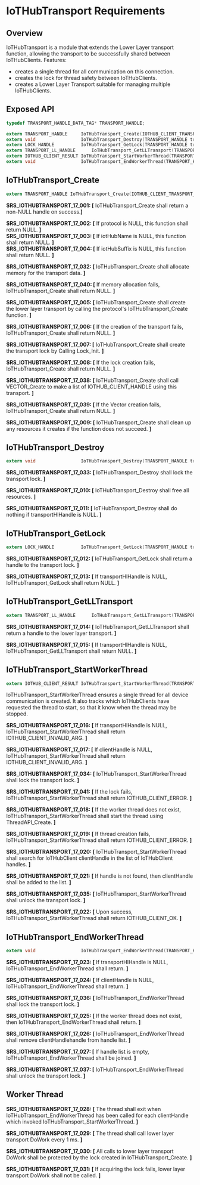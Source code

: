 # IoTHubTransport Requirements

## Overview

IoTHubTransport is a module that extends the Lower Layer transport function, allowing the transport to be successfully shared between IoTHubClients.  Features:
  - creates a single thread for all communication on this connection.
  - creates the lock for thread safety between IoTHubClients.
  - creates a Lower Layer Transport suitable for managing multiple IoTHubClients.
  
## Exposed API

```c
typedef TRANSPORT_HANDLE_DATA_TAG* TRANSPORT_HANDLE;

extern TRANSPORT_HANDLE		IoTHubTransport_Create(IOTHUB_CLIENT_TRANSPORT_PROVIDER protocol, const char* iotHubName, const char* iotHubSuffix);
extern void					IoTHubTransport_Destroy(TRANSPORT_HANDLE transportHlHandle);
extern LOCK_HANDLE			IoTHubTransport_GetLock(TRANSPORT_HANDLE transportHlHandle);
extern TRANSPORT_LL_HANDLE		IoTHubTransport_GetLLTransport(TRANSPORT_HANDLE transportHlHandle);
extern IOTHUB_CLIENT_RESULT IoTHubTransport_StartWorkerThread(TRANSPORT_HANDLE transportHlHandle, IOTHUB_CLIENT_HANDLE clientHandle);
extern void					IoTHubTransport_EndWorkerThread(TRANSPORT_HANDLE transportHlHandle, IOTHUB_CLIENT_HANDLE clientHandle);
```

## IoTHubTransport_Create
```c
extern TRANSPORT_HANDLE IoTHubTransport_Create(IOTHUB_CLIENT_TRANSPORT_PROVIDER protocol, const char* iotHubName, const char* iotHubSuffix);
```

**SRS_IOTHUBTRANSPORT_17_001: [** IoTHubTransport_Create shall return a non-NULL handle on success.**]**

**SRS_IOTHUBTRANSPORT_17_002: [** If protocol is NULL, this function shall return NULL. **]**   
**SRS_IOTHUBTRANSPORT_17_003: [** If iotHubName is NULL, this function shall return NULL. **]**   
**SRS_IOTHUBTRANSPORT_17_004: [** If iotHubSuffix is NULL, this function shall return NULL. **]**   

**SRS_IOTHUBTRANSPORT_17_032: [** IoTHubTransport_Create shall allocate memory for the transport data. **]**

**SRS_IOTHUBTRANSPORT_17_040: [** If memory allocation fails, IoTHubTransport_Create shall return NULL. **]**

**SRS_IOTHUBTRANSPORT_17_005: [** IoTHubTransport_Create shall create the lower layer transport by calling the protocol's IoTHubTransport_Create function. **]**

**SRS_IOTHUBTRANSPORT_17_006: [** If the creation of the transport fails, IoTHubTransport_Create shall return NULL. **]**

**SRS_IOTHUBTRANSPORT_17_007: [** IoTHubTransport_Create shall create the transport lock by Calling Lock_Init. **]**

**SRS_IOTHUBTRANSPORT_17_008: [** If the lock creation fails, IoTHubTransport_Create shall return NULL. **]**

**SRS_IOTHUBTRANSPORT_17_038: [** IoTHubTransport_Create shall call VECTOR_Create to make a list of IOTHUB_CLIENT_HANDLE using this transport. **]**

**SRS_IOTHUBTRANSPORT_17_039: [** If the Vector creation fails, IoTHubTransport_Create shall return NULL. **]**

**SRS_IOTHUBTRANSPORT_17_009: [** IoTHubTransport_Create shall clean up any resources it creates if the function does not succeed. **]**


## IoTHubTransport_Destroy
```c
extern void					IoTHubTransport_Destroy(TRANSPORT_HANDLE transportHlHandle);
```

**SRS_IOTHUBTRANSPORT_17_033: [** IoTHubTransport_Destroy shall lock the transport lock. **]**

**SRS_IOTHUBTRANSPORT_17_010: [** IoTHubTransport_Destroy shall free all resources. **]**

**SRS_IOTHUBTRANSPORT_17_011: [** IoTHubTransport_Destroy shall do nothing if transportHlHandle is NULL. **]**

## IoTHubTransport_GetLock
```c
extern LOCK_HANDLE			IoTHubTransport_GetLock(TRANSPORT_HANDLE transportHlHandle);
```

**SRS_IOTHUBTRANSPORT_17_012: [** IoTHubTransport_GetLock shall return a handle to the transport lock. **]**

**SRS_IOTHUBTRANSPORT_17_013: [** If transportHlHandle is NULL, IoTHubTransport_GetLock shall return NULL. **]**

## IoTHubTransport_GetLLTransport
```c
extern TRANSPORT_LL_HANDLE		IoTHubTransport_GetLLTransport(TRANSPORT_HANDLE transportHlHandle);
```

**SRS_IOTHUBTRANSPORT_17_014: [** IoTHubTransport_GetLLTransport shall return a handle to the lower layer transport. **]**

**SRS_IOTHUBTRANSPORT_17_015: [** If transportHlHandle is NULL, IoTHubTransport_GetLLTransport shall return NULL. **]**

## IoTHubTransport_StartWorkerThread
```c
extern IOTHUB_CLIENT_RESULT IoTHubTransport_StartWorkerThread(TRANSPORT_HANDLE transportHlHandle, IOTHUB_CLIENT_HANDLE clientHandle);
```

IoTHubTransport_StartWorkerThread ensures a single thread for all device communication is created.  It also tracks which IoTHubClients have requested the thread to start, so that it know when the thread may be stopped.

**SRS_IOTHUBTRANSPORT_17_016: [** If transportHlHandle is NULL, IoTHubTransport_StartWorkerThread shall return IOTHUB_CLIENT_INVALID_ARG. **]**

**SRS_IOTHUBTRANSPORT_17_017: [** If clientHandle is NULL, IoTHubTransport_StartWorkerThread shall return IOTHUB_CLIENT_INVALID_ARG. **]**

**SRS_IOTHUBTRANSPORT_17_034: [** IoTHubTransport_StartWorkerThread shall lock the transport lock. **]**

**SRS_IOTHUBTRANSPORT_17_041: [** If the lock fails, IoTHubTransport_StartWorkerThread shall return IOTHUB_CLIENT_ERROR. **]**

**SRS_IOTHUBTRANSPORT_17_018: [** If the worker thread does not exist, IoTHubTransport_StartWorkerThread shall start the thread using ThreadAPI_Create. **]**

**SRS_IOTHUBTRANSPORT_17_019: [** If thread creation fails, IoTHubTransport_StartWorkerThread shall return IOTHUB_CLIENT_ERROR. **]**

**SRS_IOTHUBTRANSPORT_17_020: [** IoTHubTransport_StartWorkerThread shall search for IoTHubClient clientHandle in the list of IoTHubClient handles. **]**

**SRS_IOTHUBTRANSPORT_17_021: [** If handle is not found, then clientHandle shall be added to the list.  **]**

**SRS_IOTHUBTRANSPORT_17_035: [** IoTHubTransport_StartWorkerThread shall unlock the transport lock. **]**

**SRS_IOTHUBTRANSPORT_17_022: [** Upon success, IoTHubTransport_StartWorkerThread shall return IOTHUB_CLIENT_OK. **]**

## IoTHubTransport_EndWorkerThread
```c
extern void					IoTHubTransport_EndWorkerThread(TRANSPORT_HANDLE transportHlHandle, IOTHUB_CLIENT_HANDLE clientHandle);
```

**SRS_IOTHUBTRANSPORT_17_023: [** If transportHlHandle is NULL, IoTHubTransport_EndWorkerThread shall return. **]**

**SRS_IOTHUBTRANSPORT_17_024: [** If clientHandle is NULL, IoTHubTransport_EndWorkerThread shall return. **]**

**SRS_IOTHUBTRANSPORT_17_036: [** IoTHubTransport_EndWorkerThread shall lock the transport lock. **]**

**SRS_IOTHUBTRANSPORT_17_025: [** If the worker thread does not exist, then IoTHubTransport_EndWorkerThread shall return. **]**

**SRS_IOTHUBTRANSPORT_17_026: [** IoTHubTransport_EndWorkerThread shall remove clientHandlehandle from handle list. **]**

**SRS_IOTHUBTRANSPORT_17_027: [** If handle list is empty, IoTHubTransport_EndWorkerThread shall be joined.  **]**

**SRS_IOTHUBTRANSPORT_17_037: [** IoTHubTransport_EndWorkerThread shall unlock the transport lock. **]**

## Worker Thread

**SRS_IOTHUBTRANSPORT_17_028: [** The thread shall exit when IoTHubTransport_EndWorkerThread has been called for each clientHandle which invoked IoTHubTransport_StartWorkerThread. **]**

**SRS_IOTHUBTRANSPORT_17_029: [** The thread shall call lower layer transport DoWork every 1 ms. **]**

**SRS_IOTHUBTRANSPORT_17_030: [** All calls to lower layer transport DoWork shall be protected by the lock created in IoTHubTransport_Create. **]**
 
**SRS_IOTHUBTRANSPORT_17_031: [** If acquiring the lock fails, lower layer transport DoWork shall not be called. **]**
